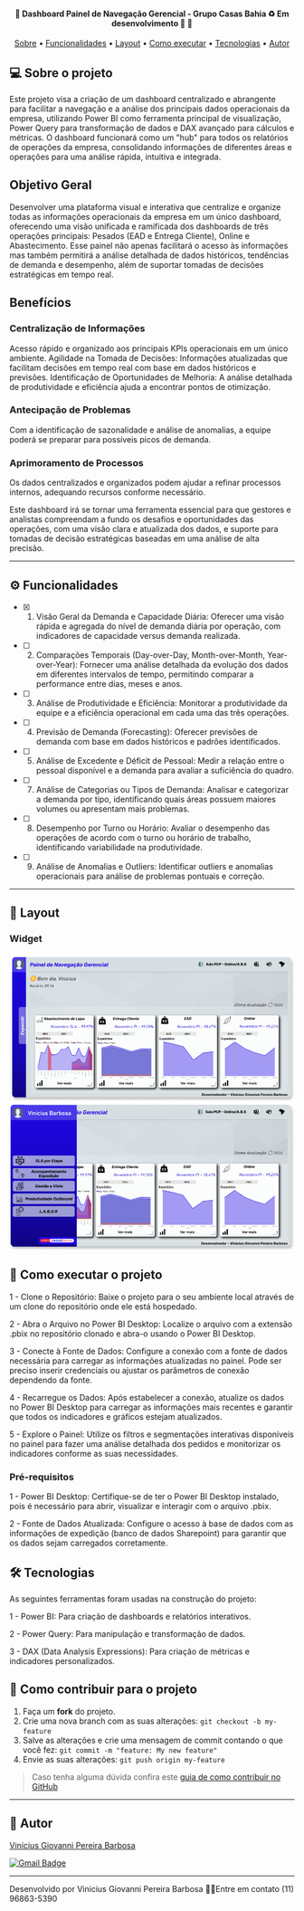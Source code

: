 <h4 align="center"> 
	🚧  Dashboard Painel de Navegação Gerencial - Grupo Casas Bahia ♻️ Em desenvolvimento 🚀 🚧
</h4>

<p align="center">
 <a href="#-sobre-o-projeto">Sobre</a> •
 <a href="#-funcionalidades">Funcionalidades</a> •
 <a href="#-layout">Layout</a> • 
 <a href="#-como-executar-o-projeto">Como executar</a> • 
 <a href="#-tecnologias">Tecnologias</a> • 
 <a href="#-autor">Autor</a> 
</p>


## 💻 Sobre o projeto

Este projeto visa a criação de um dashboard centralizado e abrangente para facilitar a navegação e a análise dos principais dados operacionais da empresa, utilizando Power BI como ferramenta principal de visualização, Power Query para transformação de dados e DAX avançado para cálculos e métricas. O dashboard funcionará como um "hub" para todos os relatórios de operações da empresa, consolidando informações de diferentes áreas e operações para uma análise rápida, intuitiva e integrada.

## Objetivo Geral
Desenvolver uma plataforma visual e interativa que centralize e organize todas as informações operacionais da empresa em um único dashboard, oferecendo uma visão unificada e ramificada dos dashboards de três operações principais: Pesados (EAD e Entrega Cliente), Online e Abastecimento. Esse painel não apenas facilitará o acesso às informações mas também permitirá a análise detalhada de dados históricos, tendências de demanda e desempenho, além de suportar tomadas de decisões estratégicas em tempo real.

## Benefícios

### Centralização de Informações 
Acesso rápido e organizado aos principais KPIs operacionais em um único ambiente.
Agilidade na Tomada de Decisões: Informações atualizadas que facilitam decisões em tempo real com base em dados históricos e previsões.
Identificação de Oportunidades de Melhoria: A análise detalhada de produtividade e eficiência ajuda a encontrar pontos de otimização.

### Antecipação de Problemas
Com a identificação de sazonalidade e análise de anomalias, a equipe poderá se preparar para possíveis picos de demanda.

### Aprimoramento de Processos
Os dados centralizados e organizados podem ajudar a refinar processos internos, adequando recursos conforme necessário.



Este dashboard irá se tornar uma ferramenta essencial para que gestores e analistas compreendam a fundo os desafios e oportunidades das operações, com uma visão clara e atualizada dos dados, e suporte para tomadas de decisão estratégicas baseadas em uma análise de alta precisão.

---

## ⚙️ Funcionalidades

- [x] 1. Visão Geral da Demanda e Capacidade Diária: Oferecer uma visão rápida e agregada do nível de demanda diária por operação, com indicadores de capacidade versus demanda realizada.

- [ ] 2. Comparações Temporais (Day-over-Day, Month-over-Month, Year-over-Year): Fornecer uma análise detalhada da evolução dos dados em diferentes intervalos de tempo, permitindo comparar a performance entre dias, meses e anos.

- [ ] 3. Análise de Produtividade e Eficiência: Monitorar a produtividade da equipe e a eficiência operacional em cada uma das três operações.

- [ ] 4. Previsão de Demanda (Forecasting): Oferecer previsões de demanda com base em dados históricos e padrões identificados.

- [ ] 5. Análise de Excedente e Déficit de Pessoal: Medir a relação entre o pessoal disponível e a demanda para avaliar a suficiência do quadro.

- [ ] 7. Análise de Categorias ou Tipos de Demanda: Analisar e categorizar a demanda por tipo, identificando quais áreas possuem maiores volumes ou apresentam mais problemas.

- [ ] 8. Desempenho por Turno ou Horário: Avaliar o desempenho das operações de acordo com o turno ou horário de trabalho, identificando variabilidade na produtividade.

- [ ] 9. Análise de Anomalias e Outliers: Identificar outliers e anomalias operacionais para análise de problemas pontuais e correção.
---
## 🎨 Layout

### Widget
![Widget1](https://github.com/Vinicius-Giovanni/PB---Painel-de-Navegacao-Gerencial---CB/blob/main/UI%20Design%20-%20Capa.png)<br>
![Widget2](https://github.com/Vinicius-Giovanni/PB---Painel-de-Navegacao-Gerencial---CB/blob/main/Ui%20Design%20-%20Barra%20Expandida.png)<br>


## 🚀 Como executar o projeto

1 - Clone o Repositório: Baixe o projeto para o seu ambiente local através de um clone do repositório onde ele está hospedado.

2 - Abra o Arquivo no Power BI Desktop: Localize o arquivo com a extensão .pbix no repositório clonado e abra-o usando o Power BI Desktop.

3 - Conecte à Fonte de Dados: Configure a conexão com a fonte de dados necessária para carregar as informações atualizadas no painel. Pode ser preciso inserir credenciais ou ajustar os parâmetros de conexão dependendo da fonte.

4 - Recarregue os Dados: Após estabelecer a conexão, atualize os dados no Power BI Desktop para carregar as informações mais recentes e garantir que todos os indicadores e gráficos estejam atualizados.

5 - Explore o Painel: Utilize os filtros e segmentações interativas disponíveis no painel para fazer uma análise detalhada dos pedidos e monitorizar os indicadores conforme as suas necessidades.


### Pré-requisitos

1 - Power BI Desktop: Certifique-se de ter o Power BI Desktop instalado, pois é necessário para abrir, visualizar e interagir com o arquivo .pbix.

2 - Fonte de Dados Atualizada: Configure o acesso à base de dados com as informações de expedição (banco de dados Sharepoint) para garantir que os dados sejam carregados corretamente.

## 🛠 Tecnologias

As seguintes ferramentas foram usadas na construção do projeto:

1 - Power BI: Para criação de dashboards e relatórios interativos.

2 - Power Query: Para manipulação e transformação de dados.

3 - DAX (Data Analysis Expressions): Para criação de métricas e indicadores personalizados.

## 💪 Como contribuir para o projeto

1. Faça um **fork** do projeto.
2. Crie uma nova branch com as suas alterações: `git checkout -b my-feature`
3. Salve as alterações e crie uma mensagem de commit contando o que você fez: `git commit -m "feature: My new feature"`
4. Envie as suas alterações: `git push origin my-feature`
> Caso tenha alguma dúvida confira este [guia de como contribuir no GitHub](./CONTRIBUTING.md)

---

## 🦸 Autor

<a href="[https://github.com/jonataalmeida](https://github.com/Vinicius-Giovanni)-">
Vinícius Giovanni Pereira Barbosa</a>
 <br />
 
[![Gmail Badge](https://img.shields.io/badge/-viniciusgiovanni2003@gmail.com-c14438?style=flat-square&logo=Gmail&logoColor=white&link=mailto:mthalvarez2005@gmail.com)](mailto:mthalvarez2005@gmail.com)

---

Desenvolvido por Vinicius Giovanni Pereira Barbosa 👋🏽Entre em contato (11) 96863-5390
